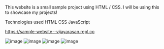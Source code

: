 This website is a small sample project using HTML / CSS. I will be using this to showcase my projects!

Technologies used
HTML
CSS
JavaScript

https://sample-website--vijayarasan.repl.co

![image](https://github.com/Vijayoliver/Vijay-Sample-Website/assets/109800621/0ee2d3e7-0d29-48d8-a5cd-32f94f9823f9)
![image](https://github.com/Vijayoliver/Vijay-Sample-Website/assets/109800621/79c93840-983c-4c25-bb43-8da6b0109ef0)
![image](https://github.com/Vijayoliver/Vijay-Sample-Website/assets/109800621/3c678633-0c0c-465a-a300-8a76e899091b)
![image](https://github.com/Vijayoliver/Vijay-Sample-Website/assets/109800621/001587b2-cb18-464b-aee8-2120fb4c9895)

